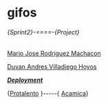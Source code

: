 # gifos
###### {Sprint2}-====-{Project}
[Mario Jose Rodriguez Machacon](https://github.com/mrodriguezm21)
    

[Duvan Andres Villadiego Hoyos](https://github.com/DuvanVilladiego)

***[Deployment](https://mrodriguezm21.github.io/gifos/)***

{[Protalento](https://protalento.org) }-----{ [Acamica](https://www.acamica.com)}
